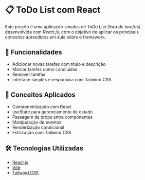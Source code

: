 # 📋 ToDo List com React

Este projeto é uma aplicação simples de *ToDo List (lista de tarefas)* desenvolvida com *React.js*, com o objetivo de aplicar os principais conceitos aprendidos em aula sobre o framework.

## 🚀 Funcionalidades

- Adicionar novas tarefas com título e descrição
- Marcar tarefas como concluídas
- Remover tarefas
- Interface simples e responsiva com Tailwind CSS

## 🧠 Conceitos Aplicados

- Componentização com React
- useState para gerenciamento de estado
- Passagem de props entre componentes
- Manipulação de eventos
- Renderização condicional
- Estilização com Tailwind CSS

## 🛠 Tecnologias Utilizadas

- [React.js](https://reactjs.org/)
- [Vite](https://vitejs.dev/)
- [Tailwind CSS](https://tailwindcss.com/)
